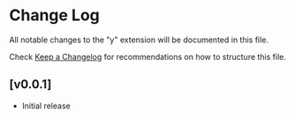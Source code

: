# Change Log

All notable changes to the "y" extension will be documented in this file.

Check [Keep a Changelog](http://keepachangelog.com/) for recommendations on how to structure this file.

## [v0.0.1]

- Initial release